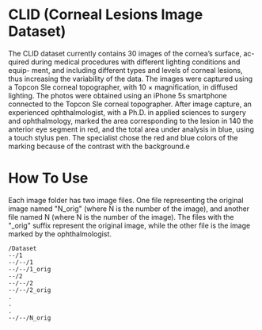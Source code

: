 # CLID (Corneal Lesions Image Dataset)

The CLID dataset currently contains 30 images of the cornea’s surface, ac- quired during medical procedures with different lighting conditions and equip- ment, and including different types and levels of corneal lesions, thus increasing the variability of the data. The images were captured using a Topcon Sle corneal topographer, with 10 × magnification, in diffused lighting.  The photos were obtained using an iPhone 5s smartphone connected to the Topcon Sle corneal topographer. After image capture, an experienced ophthalmologist, with a Ph.D. in applied sciences to surgery and ophthalmology, marked the area corresponding to the lesion in 140 the anterior eye segment in red, and the total area under analysis in blue, using a touch stylus pen. The specialist chose the red and blue colors of the marking because of the contrast with the background.e 

# How To Use
Each image folder has two image files. One file representing the original image named "N_orig" (where N is the number of the image), and another file named N (where N is the number of the image). The files with the "_orig" suffix represent the original image, while the other file is the image marked by the ophthalmologist. 

    /Dataset
    --/1
    --/--/1
    --/--/1_orig
    --/2
    --/--/2
    --/--/2_orig
    .
    .
    .
    --/--/N_orig

